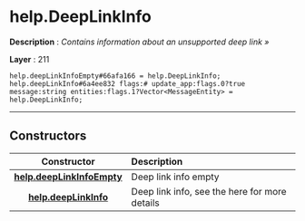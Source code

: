 # help.DeepLinkInfo

**Description** : *Contains information about an unsupported deep link &raquo;*

**Layer** : 211

```tl
help.deepLinkInfoEmpty#66afa166 = help.DeepLinkInfo;
help.deepLinkInfo#6a4ee832 flags:# update_app:flags.0?true message:string entities:flags.1?Vector<MessageEntity> = help.DeepLinkInfo;
```

---

## Constructors

| Constructor | Description |
| :---: | :--- |
| [**help.deepLinkInfoEmpty**](constructor/help.deepLinkInfoEmpty) | Deep link info empty |
| [**help.deepLinkInfo**](constructor/help.deepLinkInfo) | Deep link info, see the here for more details |